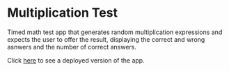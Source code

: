 # Multiplication Test

Timed math test app that generates random multiplication expressions and expects the user to offer the result, displaying  the correct and wrong asnwers and the number of correct answers.

Click [here](https://multiplication-test-74b80.web.app/) to see a deployed version of the app.
